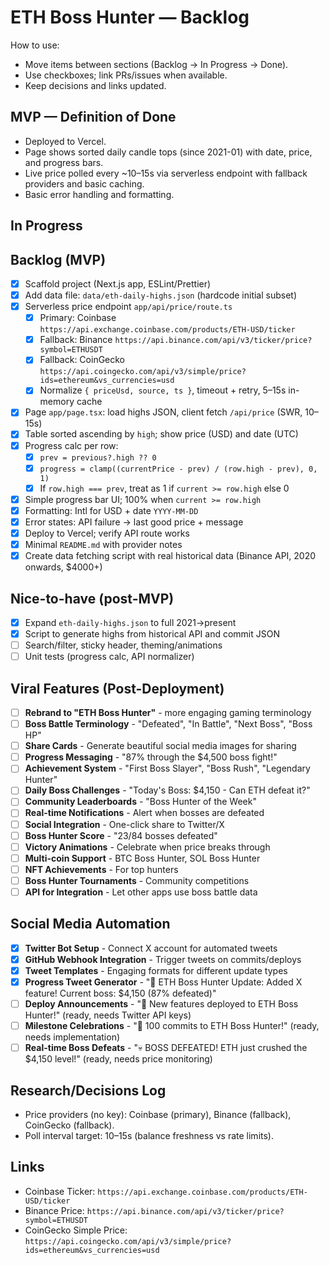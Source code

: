# ETH Boss Hunter — Backlog

How to use:
- Move items between sections (Backlog → In Progress → Done).
- Use checkboxes; link PRs/issues when available.
- Keep decisions and links updated.

## MVP — Definition of Done
- Deployed to Vercel.
- Page shows sorted daily candle tops (since 2021-01) with date, price, and progress bars.
- Live price polled every ~10–15s via serverless endpoint with fallback providers and basic caching.
- Basic error handling and formatting.

## In Progress

## Backlog (MVP)
- [x] Scaffold project (Next.js app, ESLint/Prettier)
- [x] Add data file: `data/eth-daily-highs.json` (hardcode initial subset)
- [x] Serverless price endpoint `app/api/price/route.ts`
  - [x] Primary: Coinbase `https://api.exchange.coinbase.com/products/ETH-USD/ticker`
  - [x] Fallback: Binance `https://api.binance.com/api/v3/ticker/price?symbol=ETHUSDT`
  - [x] Fallback: CoinGecko `https://api.coingecko.com/api/v3/simple/price?ids=ethereum&vs_currencies=usd`
  - [x] Normalize `{ priceUsd, source, ts }`, timeout + retry, 5–15s in-memory cache
- [x] Page `app/page.tsx`: load highs JSON, client fetch `/api/price` (SWR, 10–15s)
- [x] Table sorted ascending by `high`; show price (USD) and date (UTC)
- [x] Progress calc per row:
  - [x] `prev = previous?.high ?? 0`
  - [x] `progress = clamp((currentPrice - prev) / (row.high - prev), 0, 1)`
  - [x] If `row.high === prev`, treat as 1 if `current >= row.high` else 0
- [x] Simple progress bar UI; 100% when `current >= row.high`
- [x] Formatting: Intl for USD + date `YYYY-MM-DD`
- [x] Error states: API failure → last good price + message
- [x] Deploy to Vercel; verify API route works
- [x] Minimal `README.md` with provider notes
- [x] Create data fetching script with real historical data (Binance API, 2020 onwards, $4000+)

## Nice-to-have (post-MVP)
- [x] Expand `eth-daily-highs.json` to full 2021→present
- [x] Script to generate highs from historical API and commit JSON
- [ ] Search/filter, sticky header, theming/animations
- [ ] Unit tests (progress calc, API normalizer)

## Viral Features (Post-Deployment)
- [ ] **Rebrand to "ETH Boss Hunter"** - more engaging gaming terminology
- [ ] **Boss Battle Terminology** - "Defeated", "In Battle", "Next Boss", "Boss HP"
- [ ] **Share Cards** - Generate beautiful social media images for sharing
- [ ] **Progress Messaging** - "87% through the $4,500 boss fight!"
- [ ] **Achievement System** - "First Boss Slayer", "Boss Rush", "Legendary Hunter"
- [ ] **Daily Boss Challenges** - "Today's Boss: $4,150 - Can ETH defeat it?"
- [ ] **Community Leaderboards** - "Boss Hunter of the Week"
- [ ] **Real-time Notifications** - Alert when bosses are defeated
- [ ] **Social Integration** - One-click share to Twitter/X
- [ ] **Boss Hunter Score** - "23/84 bosses defeated"
- [ ] **Victory Animations** - Celebrate when price breaks through
- [ ] **Multi-coin Support** - BTC Boss Hunter, SOL Boss Hunter
- [ ] **NFT Achievements** - For top hunters
- [ ] **Boss Hunter Tournaments** - Community competitions
- [ ] **API for Integration** - Let other apps use boss battle data

## Social Media Automation
- [x] **Twitter Bot Setup** - Connect X account for automated tweets
- [x] **GitHub Webhook Integration** - Trigger tweets on commits/deploys
- [x] **Tweet Templates** - Engaging formats for different update types
- [x] **Progress Tweet Generator** - "🎯 ETH Boss Hunter Update: Added X feature! Current boss: $4,150 (87% defeated)"
- [ ] **Deploy Announcements** - "🚀 New features deployed to ETH Boss Hunter!" (ready, needs Twitter API keys)
- [ ] **Milestone Celebrations** - "🎉 100 commits to ETH Boss Hunter!" (ready, needs implementation)
- [ ] **Real-time Boss Defeats** - "💀 BOSS DEFEATED! ETH just crushed the $4,150 level!" (ready, needs price monitoring)

## Research/Decisions Log
- Price providers (no key): Coinbase (primary), Binance (fallback), CoinGecko (fallback).
- Poll interval target: 10–15s (balance freshness vs rate limits).

## Links
- Coinbase Ticker: `https://api.exchange.coinbase.com/products/ETH-USD/ticker`
- Binance Price: `https://api.binance.com/api/v3/ticker/price?symbol=ETHUSDT`
- CoinGecko Simple Price: `https://api.coingecko.com/api/v3/simple/price?ids=ethereum&vs_currencies=usd`